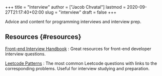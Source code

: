 +++
title = "Interview"
author = ["Jacob Chvatal"]
lastmod = 2020-09-27T21:17:40+02:00
slug = "interview"
draft = false
+++

Advice and content for programming interviews and interview prep.


## Resources {#resources}

[Front-end Interview Handbook](https://github.com/yangshun/front-end-interview-handbook)
: Great resources for front-end developer interview questions.


[Leetcode Patterns](https://seanprashad.com/leetcode-patterns/)
: The most common Leetcode questions with links to the corresponding problems. Useful for interview studying and preparation.
